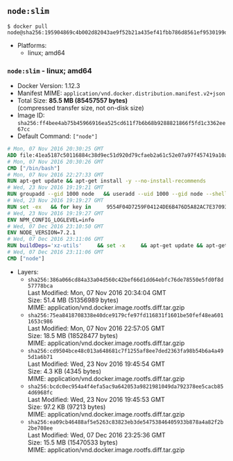 ## `node:slim`

```console
$ docker pull node@sha256:195904869c4b002d82043ae9f52b21a435ef41fbb786d8561ef9530199dfb6b6
```

-	Platforms:
	-	linux; amd64

### `node:slim` - linux; amd64

-	Docker Version: 1.12.3
-	Manifest MIME: `application/vnd.docker.distribution.manifest.v2+json`
-	Total Size: **85.5 MB (85457557 bytes)**  
	(compressed transfer size, not on-disk size)
-	Image ID: `sha256:ff4bee4ab75b45966916ea525cd611f7b6b68b9288821866f5fd1c3362ee67cc`
-	Default Command: `["node"]`

```dockerfile
# Mon, 07 Nov 2016 20:30:25 GMT
ADD file:41ea5187c50116884c38d9ec51d920d79cfaeb2a61c52e07a97f457419a10a4f in / 
# Mon, 07 Nov 2016 20:30:26 GMT
CMD ["/bin/bash"]
# Mon, 07 Nov 2016 22:27:33 GMT
RUN apt-get update && apt-get install -y --no-install-recommends 		ca-certificates 		curl 		wget 	&& rm -rf /var/lib/apt/lists/*
# Wed, 23 Nov 2016 19:19:21 GMT
RUN groupadd --gid 1000 node   && useradd --uid 1000 --gid node --shell /bin/bash --create-home node
# Wed, 23 Nov 2016 19:19:27 GMT
RUN set -ex   && for key in     9554F04D7259F04124DE6B476D5A82AC7E37093B     94AE36675C464D64BAFA68DD7434390BDBE9B9C5     0034A06D9D9B0064CE8ADF6BF1747F4AD2306D93     FD3A5288F042B6850C66B31F09FE44734EB7990E     71DCFD284A79C3B38668286BC97EC7A07EDE3FC1     DD8F2338BAE7501E3DD5AC78C273792F7D83545D     B9AE9905FFD7803F25714661B63B535A4C206CA9     C4F0DFFF4E8C1A8236409D08E73BC641CC11F4C8   ; do     gpg --keyserver ha.pool.sks-keyservers.net --recv-keys "$key";   done
# Wed, 23 Nov 2016 19:19:27 GMT
ENV NPM_CONFIG_LOGLEVEL=info
# Wed, 07 Dec 2016 23:10:50 GMT
ENV NODE_VERSION=7.2.1
# Wed, 07 Dec 2016 23:11:06 GMT
RUN buildDeps='xz-utils'     && set -x     && apt-get update && apt-get install -y $buildDeps --no-install-recommends     && rm -rf /var/lib/apt/lists/*     && curl -SLO "https://nodejs.org/dist/v$NODE_VERSION/node-v$NODE_VERSION-linux-x64.tar.xz"     && curl -SLO "https://nodejs.org/dist/v$NODE_VERSION/SHASUMS256.txt.asc"     && gpg --batch --decrypt --output SHASUMS256.txt SHASUMS256.txt.asc     && grep " node-v$NODE_VERSION-linux-x64.tar.xz\$" SHASUMS256.txt | sha256sum -c -     && tar -xJf "node-v$NODE_VERSION-linux-x64.tar.xz" -C /usr/local --strip-components=1     && rm "node-v$NODE_VERSION-linux-x64.tar.xz" SHASUMS256.txt.asc SHASUMS256.txt     && apt-get purge -y --auto-remove $buildDeps     && ln -s /usr/local/bin/node /usr/local/bin/nodejs
# Wed, 07 Dec 2016 23:11:06 GMT
CMD ["node"]
```

-	Layers:
	-	`sha256:386a066cd84a33a04d560c42bef66d1dd64ebfc76de78550e5fd0f8d57778bca`  
		Last Modified: Mon, 07 Nov 2016 20:34:04 GMT  
		Size: 51.4 MB (51356989 bytes)  
		MIME: application/vnd.docker.image.rootfs.diff.tar.gzip
	-	`sha256:75ea8418708338e40dce9179cfe97fd116831f1601be50fef48ea6011653c986`  
		Last Modified: Mon, 07 Nov 2016 22:57:05 GMT  
		Size: 18.5 MB (18528477 bytes)  
		MIME: application/vnd.docker.image.rootfs.diff.tar.gzip
	-	`sha256:cd9504bce48c013a648681c7f1255af8ee7ded2363fa98b54b6a4a495d1a6b71`  
		Last Modified: Wed, 23 Nov 2016 19:45:54 GMT  
		Size: 4.3 KB (4345 bytes)  
		MIME: application/vnd.docker.image.rootfs.diff.tar.gzip
	-	`sha256:bcdc0ec954a4f4efa5ac9a642053a9821981049da792378ee5cacb854d6968fc`  
		Last Modified: Wed, 23 Nov 2016 19:45:53 GMT  
		Size: 97.2 KB (97213 bytes)  
		MIME: application/vnd.docker.image.rootfs.diff.tar.gzip
	-	`sha256:ea09cb46488af5e5263c83823eb3de54753846405933b878a4a82f2b2be708ee`  
		Last Modified: Wed, 07 Dec 2016 23:25:36 GMT  
		Size: 15.5 MB (15470533 bytes)  
		MIME: application/vnd.docker.image.rootfs.diff.tar.gzip
